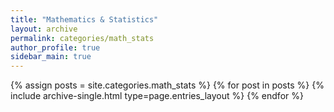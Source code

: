 ```yaml
---
title: "Mathematics & Statistics"
layout: archive
permalink: categories/math_stats
author_profile: true
sidebar_main: true
---
```


{% assign posts = site.categories.math_stats %}
{% for post in posts %} {% include archive-single.html type=page.entries_layout %} {% endfor %}